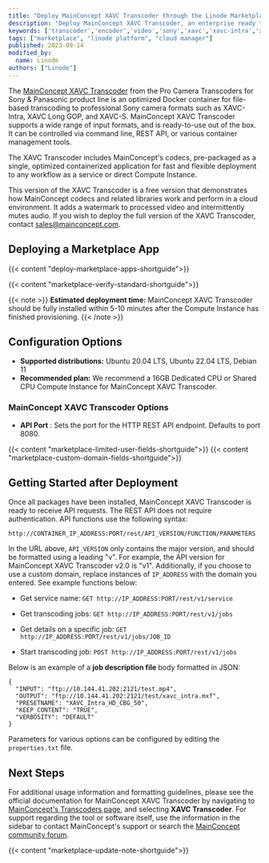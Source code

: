```yaml
---
title: "Deploy MainConcept XAVC Transcoder through the Linode Marketplace"
description: "Deploy MainConcept XAVC Transcoder, an enterprise ready tool to create Sony XAVC camera formats on a Linode Compute Instance."
keywords: ['transcoder','encoder','video','sony','xavc','xavc-intra','xavc long gop','xavc-s','rest api']
tags: ["marketplace", "linode platform", "cloud manager"]
published: 2023-09-14
modified_by:
  name: Linode
authors: ["Linode"]
---
```


The [MainConcept XAVC Transcoder](https://www.mainconcept.com/transcoders) from the Pro Camera Transcoders for Sony & Panasonic product line is an optimized Docker container for file-based transcoding to professional Sony camera formats such as XAVC-Intra, XAVC Long GOP, and XAVC-S. MainConcept XAVC Transcoder supports a wide range of input formats, and is ready-to-use out of the box. It can be controlled via command line, REST API, or various container management tools.

The XAVC Transcoder includes MainConcept's codecs, pre-packaged as a single, optimized containerized application for fast and flexible deployment to any workflow as a service or direct Compute Instance.

This version of the XAVC Transcoder is a free version that demonstrates how MainConcept codecs and related libraries work and perform in a cloud environment. It adds a watermark to processed video and intermittently mutes audio. If you wish to deploy the full version of the XAVC Transcoder, contact [sales@mainconcept.com](mailto:sales@mainconcept.com).

## Deploying a Marketplace App

{{< content "deploy-marketplace-apps-shortguide">}}

{{< content "marketplace-verify-standard-shortguide">}}

{{< note >}}
**Estimated deployment time:** MainConcept XAVC Transcoder should be fully installed within 5-10 minutes after the Compute Instance has finished provisioning.
{{< /note >}}

## Configuration Options

- **Supported distributions:** Ubuntu 20.04 LTS, Ubuntu 22.04 LTS, Debian 11
- **Recommended plan:** We recommend a 16GB Dedicated CPU or Shared CPU Compute Instance for MainConcept XAVC Transcoder.

### MainConcept XAVC Transcoder Options

- **API Port** : Sets the port for the HTTP REST API endpoint. Defaults to port 8080.

{{< content "marketplace-limited-user-fields-shortguide">}}
{{< content "marketplace-custom-domain-fields-shortguide">}}

## Getting Started after Deployment

Once all packages have been installed, MainConcept XAVC Transcoder is ready to receive API requests. The REST API does not require authentication. API functions use the following syntax:

```command
http://CONTAINER_IP_ADDRESS:PORT/rest/API_VERSION/FUNCTION/PARAMETERS
```

In the URL above, `API_VERSION` only contains the major version, and should be formatted using a leading "v". For example, the API version for MainConcept XAVC Transcoder v2.0 is "v1". Additionally, if you choose to use a custom domain, replace instances of `IP_ADDRESS` with the domain you entered. See example functions below:

- Get service name: `GET http://IP_ADDRESS:PORT/rest/v1/service`

- Get transcoding jobs: `GET http://IP_ADDRESS:PORT/rest/v1/jobs`

- Get details on a specific job: `GET http://IP_ADDRESS:PORT/rest/v1/jobs/JOB_ID`

- Start transcoding job: `POST http://IP_ADDRESS:PORT/rest/v1/jobs`

Below is an example of a **job description file** body formatted in JSON:

```file
{
  "INPUT": "ftp://10.144.41.202:2121/test.mp4",
  "OUTPUT": "ftp://10.144.41.202:2121/test/xavc_intra.mxf",
  "PRESETNAME": "XAVC_Intra_HD_CBG_50",
  "KEEP_CONTENT": "TRUE",
  "VERBOSITY": "DEFAULT"
}
```

Parameters for various options can be configured by editing the `properties.txt` file.

## Next Steps

For additional usage information and formatting guidelines, please see the official documentation for MainConcept XAVC Transcoder by navigating to [MainConcept's Transcoders page](https://www.mainconcept.com/transcoders), and selecting **XAVC Transcoder**. For support regarding the tool or software itself, use the information in the sidebar to contact MainConcept's support or search the [MainConcept community forum](https://forum.mainconcept.com/).

{{< content "marketplace-update-note-shortguide">}}
